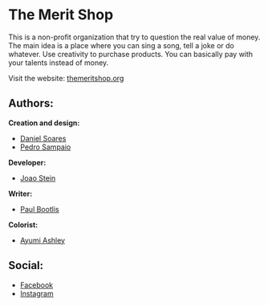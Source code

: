 # The Merit Shop

This is a non-profit organization that try to question the real value of money.
The main idea is a place where you can sing a song, tell a joke or do whatever. Use creativity to purchase products. You can basically pay with your talents instead of money.

Visit the website: [themeritshop.org](http://www.themeritshop.org)

## Authors:

**Creation and design:**
- [Daniel Soares](http://www.danielsoares.me)
- [Pedro Sampaio](http://www.pxs.m)

**Developer:**
- [Joao Stein](htttp://www.joaostein.com.br)

**Writer:**
- [Paul Bootlis](http://www.krop.com/paulbootlis/)

**Colorist:**
- [Ayumi Ashley](http://www.ayumiashley.com/)

## Social:

- [Facebook](https://www.facebook.com/themeritshop)
- [Instagram](http://instagram.com/themeritshop)
